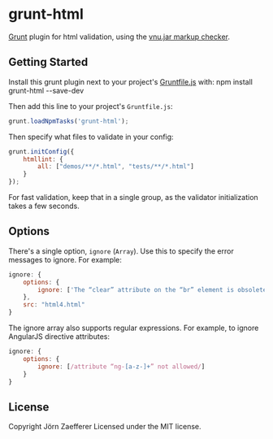 # grunt-html

[Grunt][grunt] plugin for html validation, using the [vnu.jar markup checker][vnujar].

## Getting Started
Install this grunt plugin next to your project's [Gruntfile.js][getting_started] with:
	npm install grunt-html --save-dev

Then add this line to your project's `Gruntfile.js`:

```js
grunt.loadNpmTasks('grunt-html');
```

Then specify what files to validate in your config:

```js
grunt.initConfig({
	htmllint: {
		all: ["demos/**/*.html", "tests/**/*.html"]
	}
});
```

For fast validation, keep that in a single group, as the validator initialization takes a few seconds.

## Options

There's a single option, `ignore` (`Array`). Use this to specify the error messages to ignore. For example:

```js
ignore: {
	options: {
		ignore: ['The “clear” attribute on the “br” element is obsolete. Use CSS instead.']
	},
	src: "html4.html"
}
```

The ignore array also supports regular expressions. For example, to ignore AngularJS directive attributes:

```js
ignore: {
	options: {
		ignore: [/attribute “ng-[a-z-]+” not allowed/]
	}
}
```

[grunt]: http://gruntjs.com/
[getting_started]: http://gruntjs.com/getting-started
[vnujar]: https://validator.github.io/

## License
Copyright Jörn Zaefferer
Licensed under the MIT license.

